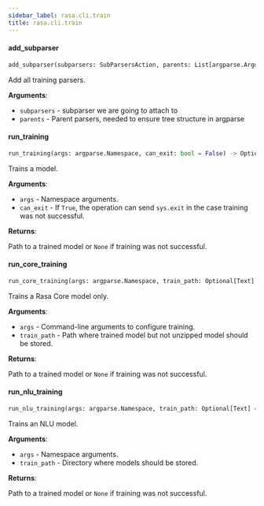 ```yaml
---
sidebar_label: rasa.cli.train
title: rasa.cli.train
---
```

#### add\_subparser

```python
add_subparser(subparsers: SubParsersAction, parents: List[argparse.ArgumentParser]) -> None
```

Add all training parsers.

**Arguments**:

- `subparsers` - subparser we are going to attach to
- `parents` - Parent parsers, needed to ensure tree structure in argparse

#### run\_training

```python
run_training(args: argparse.Namespace, can_exit: bool = False) -> Optional[Text]
```

Trains a model.

**Arguments**:

- `args` - Namespace arguments.
- `can_exit` - If `True`, the operation can send `sys.exit` in the case
  training was not successful.
  

**Returns**:

  Path to a trained model or `None` if training was not successful.

#### run\_core\_training

```python
run_core_training(args: argparse.Namespace, train_path: Optional[Text] = None) -> Optional[Text]
```

Trains a Rasa Core model only.

**Arguments**:

- `args` - Command-line arguments to configure training.
- `train_path` - Path where trained model but not unzipped model should be stored.
  

**Returns**:

  Path to a trained model or `None` if training was not successful.

#### run\_nlu\_training

```python
run_nlu_training(args: argparse.Namespace, train_path: Optional[Text] = None) -> Optional[Text]
```

Trains an NLU model.

**Arguments**:

- `args` - Namespace arguments.
- `train_path` - Directory where models should be stored.
  

**Returns**:

  Path to a trained model or `None` if training was not successful.

